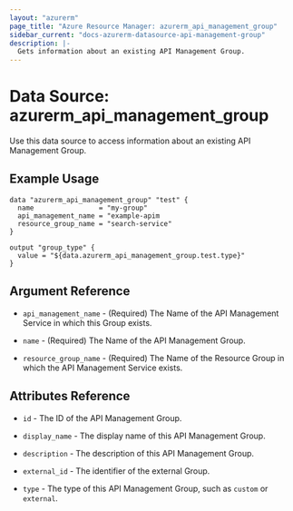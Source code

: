 ```yaml
---
layout: "azurerm"
page_title: "Azure Resource Manager: azurerm_api_management_group"
sidebar_current: "docs-azurerm-datasource-api-management-group"
description: |-
  Gets information about an existing API Management Group.
---
```


# Data Source: azurerm_api_management_group

Use this data source to access information about an existing API Management Group.

## Example Usage

```hcl
data "azurerm_api_management_group" "test" {
  name                = "my-group"
  api_management_name = "example-apim
  resource_group_name = "search-service"
}

output "group_type" {
  value = "${data.azurerm_api_management_group.test.type}"
}
```

## Argument Reference

* `api_management_name` - (Required) The Name of the API Management Service in which this Group exists.

* `name` - (Required) The Name of the API Management Group.

* `resource_group_name` - (Required) The Name of the Resource Group in which the API Management Service exists.

## Attributes Reference

* `id` - The ID of the API Management Group.

* `display_name` - The display name of this API Management Group.

* `description` - The description of this API Management Group.

* `external_id` - The identifier of the external Group.

* `type` - The type of this API Management Group, such as `custom` or `external`.
